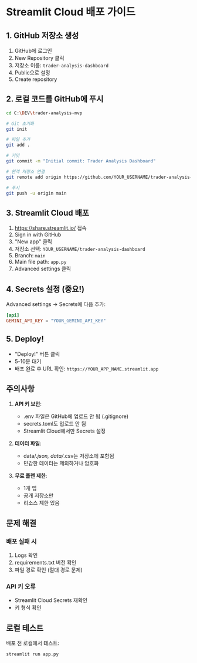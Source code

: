 # Streamlit Cloud 배포 가이드

## 1. GitHub 저장소 생성

1. GitHub에 로그인
2. New Repository 클릭
3. 저장소 이름: `trader-analysis-dashboard`
4. Public으로 설정
5. Create repository

## 2. 로컬 코드를 GitHub에 푸시

```bash
cd C:\DEV\trader-analysis-mvp

# Git 초기화
git init

# 파일 추가
git add .

# 커밋
git commit -m "Initial commit: Trader Analysis Dashboard"

# 원격 저장소 연결
git remote add origin https://github.com/YOUR_USERNAME/trader-analysis-dashboard.git

# 푸시
git push -u origin main
```

## 3. Streamlit Cloud 배포

1. https://share.streamlit.io/ 접속
2. Sign in with GitHub
3. "New app" 클릭
4. 저장소 선택: `YOUR_USERNAME/trader-analysis-dashboard`
5. Branch: `main`
6. Main file path: `app.py`
7. Advanced settings 클릭

## 4. Secrets 설정 (중요!)

Advanced settings → Secrets에 다음 추가:

```toml
[api]
GEMINI_API_KEY = "YOUR_GEMINI_API_KEY"
```

## 5. Deploy!

- "Deploy!" 버튼 클릭
- 5-10분 대기
- 배포 완료 후 URL 확인: `https://YOUR_APP_NAME.streamlit.app`

## 주의사항

1. **API 키 보안**: 
   - .env 파일은 GitHub에 업로드 안 됨 (.gitignore)
   - secrets.toml도 업로드 안 됨
   - Streamlit Cloud에서만 Secrets 설정

2. **데이터 파일**:
   - data/*.json, data/*.csv는 저장소에 포함됨
   - 민감한 데이터는 제외하거나 암호화

3. **무료 플랜 제한**:
   - 1개 앱
   - 공개 저장소만
   - 리소스 제한 있음

## 문제 해결

### 배포 실패 시
1. Logs 확인
2. requirements.txt 버전 확인
3. 파일 경로 확인 (절대 경로 문제)

### API 키 오류
- Streamlit Cloud Secrets 재확인
- 키 형식 확인

## 로컬 테스트

배포 전 로컬에서 테스트:
```bash
streamlit run app.py
```
